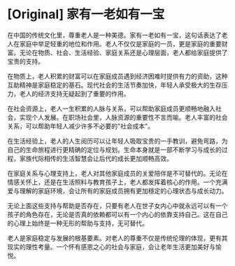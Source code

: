 # [Original] 家有一老如有一宝


在中国的传统文化里，尊重老人是一种美德。家有一老如有一宝，这句话表达了老人在家庭中举足轻重的地位和作用。老人不仅仅是家庭的一员，更是家庭的重要财富。无论在物质、社会、生活经验、家庭关系还是心理层面，老人都给家庭提供了宝贵的支持。

在物质上，老人积累的财富可以在家庭成员遇到经济困难时提供有力的资助，这种互助精神是家庭稳定的基石。现代社会的生活节奏加快，年轻人承受极大的生存压力，老人的经济支持无疑起到了重要的作用。

在社会资源上，老人一生积累的人脉与关系，可以帮助家庭成员更顺畅地融入社会，实现个人发展。在职场社会里，人脉资源的重要性不言而喻。老人丰富的社会关系，可以帮助年轻人减少许多不必要的"社会成本"。

在生活经验上，老人的人生阅历可以让年轻人吸取宝贵的一手教训，避免弯路，为自己的生命旅程进行更精确的定位与规划。生命本身就是一部不断学习与成长的过程，家族代际相传的生活智慧会让后代的成长更加顺畅高效。  

在家庭关系与心理支持上，老人对其他家庭成员的关爱陪伴是不可替代的。无论在情感关怀上，还是在生活照料与教育孩子上，老人都发挥着核心的作用。一个充满爱与理解的家庭环境，会让所有的家庭成员拥有更加穩定的心理状态与成长动力。

无论上面这些支持与帮助是否存在，只要有老人在世子女内心中就永远可以有一个孩子的角色存在，无论是否真的依赖都可以有一个内心的依靠支持自己。这在自己的心理上始终是一种无形的帮助与支持，无可替代。

老人是家庭稳定与发展的根基要素。对老人的尊重不仅是传统伦理的体现，更有其现实的理性考量。一个怀有感恩之心的社会与家庭，会让老年生活更加美好与愉悦。


